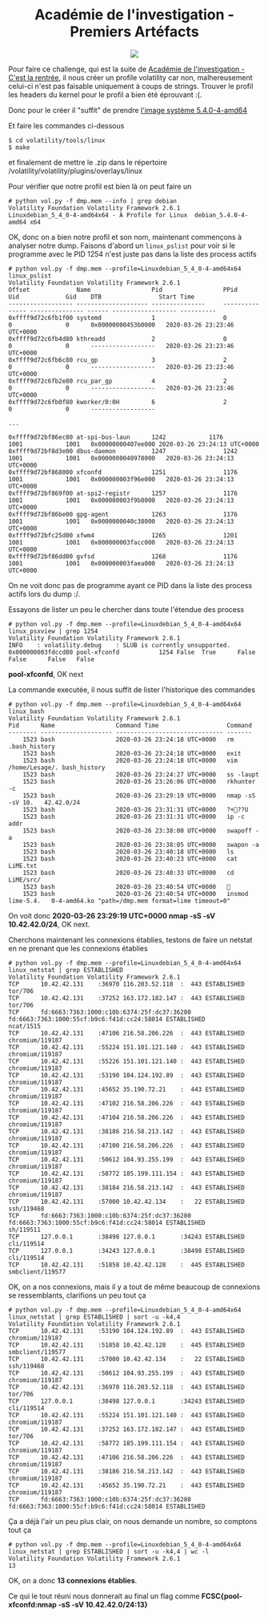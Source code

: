 # <center>Académie de l'investigation - Premiers Artéfacts</center> 

<center>

![](./artefacts.png)

</center>

Pour faire ce challenge, qui est la suite de [Académie de l'investigation - C'est la rentrée](https://github.com/saymant/Write-ups/tree/master/FCSC/Forensic/Acad%C3%A9mie%20de%20l'investigation/C'est%20la%20rentr%C3%A9e), il nous créer un profile volatility car non, malhereusement celui-ci n'est pas faisable uniquement à coups de strings. Trouver le profil les headers du kernel pour le profil a bien été éprouvant :(. 

Donc pour le créer il "suffit" de prendre [l'image système 5.4.0-4-amd64](https://cdn.discordapp.com/attachments/699728708591943771/707336377762840626/debian_5.4.0-4-amd64.zip)

Et faire les commandes ci-dessous

    $ cd volatility/tools/linux 
    $ make 

et finalement de mettre le .zip dans le répertoire /volatility/volatility/plugins/overlays/linux

Pour vérifier que notre profil est bien là on peut faire un 

    # python vol.py -f dmp.mem --info | grep debian
    Volatility Foundation Volatility Framework 2.6.1
    Linuxdebian_5_4_0-4-amd64x64 - A Profile for Linux  debian_5.4.0-4-amd64 x64

OK, donc on a bien notre profil et son nom, maintenant commençons à analyser notre dump. Faisons d'abord un ```linux_pslist``` pour voir si le programme avec le PID 1254 n'est juste pas dans la liste des process actifs

    # python vol.py -f dmp.mem --profile=Linuxdebian_5_4_0-4-amd64x64 linux_pslist
    Volatility Foundation Volatility Framework 2.6.1
    Offset             Name                 Pid                 PPid            Uid             Gid    DTB                Start Time
    ------------------ -------------------- ---------------     --------------- --------------- ------ ------------------ ----------
    0xffff9d72c6fb1f00 systemd              1                   0               0               0      0x00000000453b0000   2020-03-26 23:23:46 UTC+0000
    0xffff9d72c6fb4d80 kthreadd             2                   0               0               0      ------------------   2020-03-26 23:23:46 UTC+0000
    0xffff9d72c6fb6c80 rcu_gp               3                   2               0               0      ------------------   2020-03-26 23:23:46 UTC+0000
    0xffff9d72c6fb2e80 rcu_par_gp           4                   2               0               0      ------------------   2020-03-26 23:23:46 UTC+0000
    0xffff9d72c6fb0f80 kworker/0:0H         6                   2               0               0      ------------------

    ...

    0xffff9d72bf86ec80 at-spi-bus-laun      1242            1176            1001            1001   0x00000000407ee000 2020-03-26 23:24:13 UTC+0000
    0xffff9d72bf8d3e00 dbus-daemon          1247                1242            1001            1001   0x0000000040978000   2020-03-26 23:24:13 UTC+0000
    0xffff9d72bf868000 xfconfd              1251                1176            1001            1001   0x000000003f96e000   2020-03-26 23:24:13 UTC+0000
    0xffff9d72bf869f00 at-spi2-registr      1257                1176            1001            1001   0x000000003f9b8000   2020-03-26 23:24:13 UTC+0000
    0xffff9d72bf86be00 gpg-agent            1263                1176            1001            1001   0x0000000040c38000   2020-03-26 23:24:13 UTC+0000
    0xffff9d72bfc25d00 xfwm4                1265                1201            1001            1001   0x000000003facc000   2020-03-26 23:24:13 UTC+0000
    0xffff9d72bf86dd00 gvfsd                1268                1176            1001            1001   0x000000003faea000   2020-03-26 23:24:13 UTC+0000

On ne voit donc pas de programme ayant ce PID dans la liste des process actifs lors du dump :/.

Essayons de lister un peu le chercher dans toute l'étendue des process

    # python vol.py -f dmp.mem --profile=Linuxdebian_5_4_0-4-amd64x64 linux_psxview | grep 1254
    Volatility Foundation Volatility Framework 2.6.1
    INFO    : volatility.debug    : SLUB is currently unsupported.
    0x000000003fdccd80 pool-xfconfd           1254 False  True      False    False      False   False  

**pool-xfconfd**, OK next

La commande executée, il nous suffit de lister l'historique des commandes 

    # python vol.py -f dmp.mem --profile=Linuxdebian_5_4_0-4-amd64x64 linux_bash
    Volatility Foundation Volatility Framework 2.6.1
    Pid      Name                 Command Time                   Command
    -------- -------------------- ------------------------------ -------
        1523 bash                 2020-03-26 23:24:18 UTC+0000   rm .bash_history 
        1523 bash                 2020-03-26 23:24:18 UTC+0000   exit
        1523 bash                 2020-03-26 23:24:18 UTC+0000   vim /home/Lesage/. bash_history 
        1523 bash                 2020-03-26 23:24:27 UTC+0000   ss -laupt
        1523 bash                 2020-03-26 23:26:06 UTC+0000   rkhunter -c
        1523 bash                 2020-03-26 23:29:19 UTC+0000   nmap -sS -sV 10.   42.42.0/24
        1523 bash                 2020-03-26 23:31:31 UTC+0000   ?+??U
        1523 bash                 2020-03-26 23:31:31 UTC+0000   ip -c addr
        1523 bash                 2020-03-26 23:38:00 UTC+0000   swapoff -a
        1523 bash                 2020-03-26 23:38:05 UTC+0000   swapon -a
        1523 bash                 2020-03-26 23:40:18 UTC+0000   ls
        1523 bash                 2020-03-26 23:40:23 UTC+0000   cat LiME.txt 
        1523 bash                 2020-03-26 23:40:33 UTC+0000   cd LiME/src/
        1523 bash                 2020-03-26 23:40:54 UTC+0000   
        1523 bash                 2020-03-26 23:40:54 UTC+0000   insmod lime-5.4.   0-4-amd64.ko "path=/dmp.mem format=lime timeout=0"
    
On voit donc **2020-03-26 23:29:19 UTC+0000   nmap -sS -sV 10.42.42.0/24**, OK next.

Cherchons maintenant les connexions établies, testons de faire un netstat en ne prenant que les connexions établies 

    # python vol.py -f dmp.mem --profile=Linuxdebian_5_4_0-4-amd64x64 linux_netstat | grep ESTABLISHED
    Volatility Foundation Volatility Framework 2.6.1
    TCP      10.42.42.131    :36970 116.203.52.118  :  443 ESTABLISHED                   tor/706  
    TCP      10.42.42.131    :37252 163.172.182.147 :  443 ESTABLISHED                   tor/706  
    TCP      fd:6663:7363:1000:c10b:6374:25f:dc37:36280 fd:6663:7363:1000:55cf:b9c6:f41d:cc24:58014 ESTABLISHED                  ncat/1515 
    TCP      10.42.42.131    :47106 216.58.206.226  :  443 ESTABLISHED              chromium/119187
    TCP      10.42.42.131    :55224 151.101.121.140 :  443 ESTABLISHED              chromium/119187
    TCP      10.42.42.131    :55226 151.101.121.140 :  443 ESTABLISHED              chromium/119187
    TCP      10.42.42.131    :53190 104.124.192.89  :  443 ESTABLISHED              chromium/119187
    TCP      10.42.42.131    :45652 35.190.72.21    :  443 ESTABLISHED              chromium/119187
    TCP      10.42.42.131    :47102 216.58.206.226  :  443 ESTABLISHED              chromium/119187
    TCP      10.42.42.131    :47104 216.58.206.226  :  443 ESTABLISHED              chromium/119187
    TCP      10.42.42.131    :38186 216.58.213.142  :  443 ESTABLISHED              chromium/119187
    TCP      10.42.42.131    :47100 216.58.206.226  :  443 ESTABLISHED              chromium/119187
    TCP      10.42.42.131    :50612 104.93.255.199  :  443 ESTABLISHED              chromium/119187
    TCP      10.42.42.131    :58772 185.199.111.154 :  443 ESTABLISHED              chromium/119187
    TCP      10.42.42.131    :38184 216.58.213.142  :  443 ESTABLISHED              chromium/119187
    TCP      10.42.42.131    :57000 10.42.42.134    :   22 ESTABLISHED                   ssh/119468
    TCP      fd:6663:7363:1000:c10b:6374:25f:dc37:36280 fd:6663:7363:1000:55cf:b9c6:f41d:cc24:58014 ESTABLISHED                    sh/119511
    TCP      127.0.0.1       :38498 127.0.0.1       :34243 ESTABLISHED                   cli/119514
    TCP      127.0.0.1       :34243 127.0.0.1       :38498 ESTABLISHED                   cli/119514
    TCP      10.42.42.131    :51858 10.42.42.128    :  445 ESTABLISHED             smbclient/119577

OK, on a nos connexions, mais il y a tout de même beaucoup de connexions se ressemblants, clarifions un peu tout ça

    # python vol.py -f dmp.mem --profile=Linuxdebian_5_4_0-4-amd64x64 linux_netstat | grep ESTABLISHED | sort -u -k4,4
    Volatility Foundation Volatility Framework 2.6.1
    TCP      10.42.42.131    :53190 104.124.192.89  :  443 ESTABLISHED              chromium/119187
    TCP      10.42.42.131    :51858 10.42.42.128    :  445 ESTABLISHED             smbclient/119577
    TCP      10.42.42.131    :57000 10.42.42.134    :   22 ESTABLISHED                   ssh/119468
    TCP      10.42.42.131    :50612 104.93.255.199  :  443 ESTABLISHED              chromium/119187
    TCP      10.42.42.131    :36970 116.203.52.118  :  443 ESTABLISHED                   tor/706  
    TCP      127.0.0.1       :38498 127.0.0.1       :34243 ESTABLISHED                   cli/119514
    TCP      10.42.42.131    :55224 151.101.121.140 :  443 ESTABLISHED              chromium/119187
    TCP      10.42.42.131    :37252 163.172.182.147 :  443 ESTABLISHED                   tor/706  
    TCP      10.42.42.131    :58772 185.199.111.154 :  443 ESTABLISHED              chromium/119187
    TCP      10.42.42.131    :47106 216.58.206.226  :  443 ESTABLISHED              chromium/119187
    TCP      10.42.42.131    :38186 216.58.213.142  :  443 ESTABLISHED              chromium/119187
    TCP      10.42.42.131    :45652 35.190.72.21    :  443 ESTABLISHED              chromium/119187
    TCP      fd:6663:7363:1000:c10b:6374:25f:dc37:36280 fd:6663:7363:1000:55cf:b9c6:f41d:cc24:58014 ESTABLISHED  
Ça a déjà l'air un peu plus clair, on nous demande un nombre, so comptons tout ça

    # python vol.py -f dmp.mem --profile=Linuxdebian_5_4_0-4-amd64x64 linux_netstat | grep ESTABLISHED | sort -u -k4,4 | wc -l
    Volatility Foundation Volatility Framework 2.6.1
    13

OK, on a donc **13 connexions établies**.

Ce qui le tout réuni nous donnerait au final un flag comme **FCSC{pool-xfconfd:nmap -sS -sV 10.42.42.0/24:13}**
